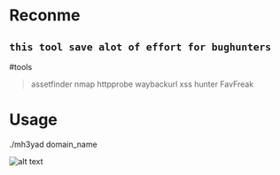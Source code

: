 # Reconme
`this tool save alot of effort for bughunters`
---
#tools
> assetfinder
> nmap
> httpprobe
> waybackurl
> xss hunter
> FavFreak

# Usage
./mh3yad domain_name

![alt text](img/1.png "active direcorty")
